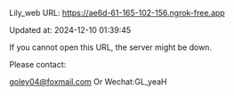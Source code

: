 Lily_web URL: https://ae6d-61-165-102-156.ngrok-free.app

Updated at: 2024-12-10 01:39:45

If you cannot open this URL, the server might be down.

Please contact: 

goley04@foxmail.com Or Wechat:GL_yeaH